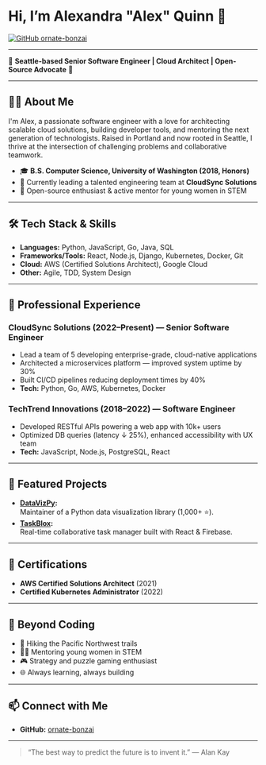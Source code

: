 # Hi, I’m Alexandra "Alex" Quinn 👋

[![GitHub ornate-bonzai](https://img.shields.io/badge/GitHub-ornate--bonzai-181717?logo=github&style=flat-square)](https://github.com/ornate-bonzai)

---

🌲 **Seattle-based Senior Software Engineer | Cloud Architect | Open-Source Advocate** 🌲

---

## 👩‍💻 About Me

I'm Alex, a passionate software engineer with a love for architecting scalable cloud solutions, building developer tools, and mentoring the next generation of technologists. Raised in Portland and now rooted in Seattle, I thrive at the intersection of challenging problems and collaborative teamwork.

- 🎓 **B.S. Computer Science, University of Washington (2018, Honors)**
- 🚀 Currently leading a talented engineering team at **CloudSync Solutions**
- 🧩 Open-source enthusiast & active mentor for young women in STEM

---

## 🛠️ Tech Stack & Skills

- **Languages:** Python, JavaScript, Go, Java, SQL
- **Frameworks/Tools:** React, Node.js, Django, Kubernetes, Docker, Git
- **Cloud:** AWS (Certified Solutions Architect), Google Cloud
- **Other:** Agile, TDD, System Design

---

## 🏢 Professional Experience

### **CloudSync Solutions** (2022–Present) — Senior Software Engineer
- Lead a team of 5 developing enterprise-grade, cloud-native applications
- Architected a microservices platform — improved system uptime by 30%
- Built CI/CD pipelines reducing deployment times by 40%
- **Tech:** Python, Go, AWS, Kubernetes, Docker

### **TechTrend Innovations** (2018–2022) — Software Engineer
- Developed RESTful APIs powering a web app with 10k+ users
- Optimized DB queries (latency ↓ 25%), enhanced accessibility with UX team
- **Tech:** JavaScript, Node.js, PostgreSQL, React

---

## 🌟 Featured Projects

- **[DataVizPy](https://github.com/ornate-bonzai/DataVizPy):**  
  Maintainer of a Python data visualization library (1,000+ ⭐️).
- **[TaskBlox](https://github.com/ornate-bonzai/TaskBlox):**  
  Real-time collaborative task manager built with React & Firebase.

---

## 🏅 Certifications

- **AWS Certified Solutions Architect** (2021)
- **Certified Kubernetes Administrator** (2022)

---

## 🌱 Beyond Coding

- 🥾 Hiking the Pacific Northwest trails
- 👩‍💼 Mentoring young women in STEM
- 🎮 Strategy and puzzle gaming enthusiast
- 🌐 Always learning, always building

---

## 📫 Connect with Me

- **GitHub:** [ornate-bonzai](https://github.com/ornate-bonzai)

---

> “The best way to predict the future is to invent it.” — Alan Kay
